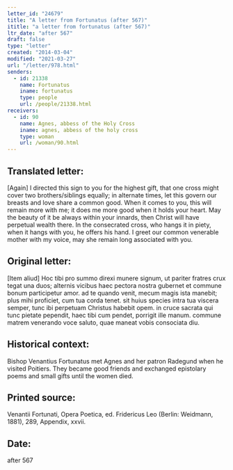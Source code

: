 ```yaml
---
letter_id: "24679"
title: "A letter from Fortunatus (after 567)"
ititle: "a letter from fortunatus (after 567)"
ltr_date: "after 567"
draft: false
type: "letter"
created: "2014-03-04"
modified: "2021-03-27"
url: "/letter/978.html"
senders:
  - id: 21338
    name: Fortunatus
    iname: fortunatus
    type: people
    url: /people/21338.html
receivers:
  - id: 90
    name: Agnes, abbess of the Holy Cross
    iname: agnes, abbess of the holy cross
    type: woman
    url: /woman/90.html
---
```

<h2> Translated letter:</h2>[Again]
I directed this sign to you for the highest gift,
that one cross might cover two brothers/siblings equally;
in alternate times, let this govern our breasts
and love share a common good.
When it comes to you, this will remain more with me;
it does me more good when it holds your heart.
May the beauty of it be always within your innards,
then Christ will have perpetual wealth there.
In the consecrated cross, who hangs it in piety,
when it hangs with you, he offers his hand.
I greet our common venerable mother with my voice,
may she remain long associated with you.
<h2 class="mt-4"> Original letter:</h2>[Item aliud]
Hoc tibi pro summo direxi munere signum,
ut pariter fratres crux tegat una duos;
alternis vicibus haec pectora nostra gubernet
et commune bonum participetur amor.
ad te quando venit, mecum magis ista manebit;
plus mihi proficiet, cum tua corda tenet.
sit huius species intra tua viscera semper,
tunc ibi perpetuam Christus habebit opem.
in cruce sacrata qui tunc pietate pependit,
haec tibi cum pendet, porrigit ille manum.
commune matrem venerando voce saluto,
quae maneat vobis consociata diu.
<h2 class="mt-4"> Historical context:</h2>Bishop Venantius Fortunatus met Agnes and her patron Radegund when he visited Poitiers. They became good friends and exchanged epistolary poems and small gifts until the women died.
<h2 class="mt-4"> Printed source:</h2>Venantii Fortunati, Opera Poetica, ed. Fridericus Leo (Berlin:  Weidmann, 1881), 289, Appendix, xxvii.
<h2 class="mt-4"> Date:</h2>after 567